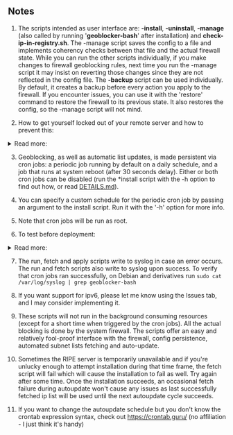## **Notes**
1) The scripts intended as user interface are: **-install**, **-uninstall**, **-manage** (also called by running '**geoblocker-bash**' after installation) and **check-ip-in-registry.sh**. The -manage script saves the config to a file and implements coherency checks between that file and the actual firewall state. While you can run the other scripts individually, if you make changes to firewall geoblocking rules, next time you run the -manage script it may insist on reverting those changes since they are not reflected in the config file. The **-backup** script can be used individually. By default, it creates a backup before every action you apply to the firewall. If you encounter issues, you can use it with the 'restore' command to restore the firewall to its previous state. It also restores the config, so the -manage script will not mind.

2) How to get yourself locked out of your remote server and how to prevent this:
<details> <summary>Read more:</summary>
  
There are 3 ways to get yourself locked out of your remote server with this suite:
- install in whitelist mode without including your country in the whitelist
- install in whitelist mode and later remove your country from the whitelist
- Blacklist your country (either during installation or later)

The -manage script will warn you in each of these situations and wait for your input (you can press Y and do it anyway), but that depends on you correctly specifying your country code during installation. The -install script will ask you about it. If you prefer, you can skip by pressing Enter - that will disable this feature. If you do provide the -install script your country code, it will be added to the config file on your machine and the -manage script will read the value and perform the necessary checks, during installation or later when you want to make changes to the blacklist/whitelist. (if you are worried about data safety, read [DATASAFETY.md](/DATASAFETY.md).

</details>

3) Geoblocking, as well as automatic list updates, is made persistent via cron jobs: a periodic job running by default on a daily schedule, and a job that runs at system reboot (after 30 seconds delay). Either or both cron jobs can be disabled (run the *install script with the -h option to find out how, or read [DETAILS.md](/DEATILS.md)).

4) You can specify a custom schedule for the periodic cron job by passing an argument to the install script. Run it with the '-h' option for more info.

5) Note that cron jobs will be run as root.

6) To test before deployment:
<details> <summary>Read more:</summary>
  
- If you want to use the whitelist functionality, you can run the install script with the "-p" (nodrop) option to apply all actions except actually blocking incoming connections (will NOT set INPUT chain policy to DROP). This way, you can make sure no errors are encountered, and check resulting iptables config before commiting to actual blocking. To enable blocking later, reinstall without the "-p" option. (the 'nodrop' option has no effect on blacklist function)
- You can run the install script with the "-n" option to skip creating the reboot cron job which implements persistence and with the '-s disable' option to skip creating the autoupdate cron job. This way, a simple machine restart should undo all changes made to the firewall (unless you have some software that restores firewall settings after reboot, which is normally not the case). For example: ```sudo bash geoblocker-bash-install -c <country_code> -m whitelist -n -s disable```. To enable persistence and autoupdate later, reinstall without both options.

</details>

7) The run, fetch and apply scripts write to syslog in case an error occurs. The run and fetch scripts also write to syslog upon success. To verify that cron jobs ran successfully, on Debian and derivatives run ```sudo cat /var/log/syslog | grep geoblocker-bash```

8) If you want support for ipv6, please let me know using the Issues tab, and I may consider implementing it.

8) These scripts will not run in the background consuming resources (except for a short time when triggered by the cron jobs). All the actual blocking is done by the system firewall. The scripts offer an easy and relatively fool-proof interface with the firewall, config persistence, automated subnet lists fetching and auto-update.

10) Sometimes the RIPE server is temporarily unavailable and if you're unlucky enough to attempt installation during that time frame, the fetch script will fail which will cause the installation to fail as well. Try again after some time. Once the installation succeeds, an occasional fetch failure during autoupdate won't cause any issues as last successfully fetched ip list will be used until the next autoupdate cycle succeeds.

11) If you want to change the autoupdate schedule but you don't know the crontab expression syntax, check out https://crontab.guru/ (no affiliation - I just think it's handy)
